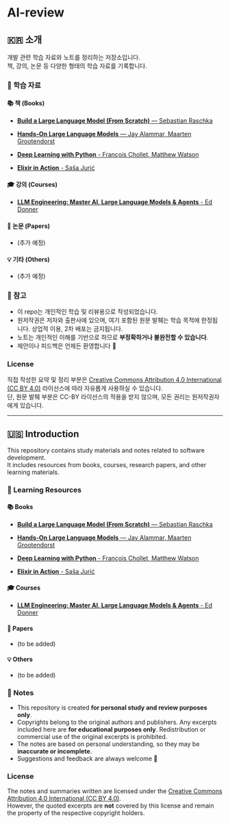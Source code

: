# AI-review

## 🇰🇷 소개

개발 관련 학습 자료와 노트를 정리하는 저장소입니다.  
책, 강의, 논문 등 다양한 형태의 학습 자료를 기록합니다. 

### 📝 학습 자료

#### 📚 책 (Books)
- [**Build a Large Language Model (From Scratch)** — Sebastian Raschka](./LLM/build-a-llm-from-scratch/README.md)

- [**Hands-On Large Language Models** — Jay Alammar, Maarten Grootendorst](./LLM/hands-on-llm/README.md)

- [**Deep Learning with Python** - François Chollet, Matthew Watson](./DL/deep-learning-with-python/README.md)

- [**Elixir in Action** - Saša Jurić](./elixir/elixir-in-action/README.md)

#### 🎓 강의 (Courses)
- [**LLM Engineering: Master AI, Large Language Models & Agents** - Ed Donner](./LLM/llm-engineering/README.md)

#### 📑 논문 (Papers)
- (추가 예정)

#### 💡 기타 (Others)
- (추가 예정)

### 📝 참고
- 이 repo는 개인적인 학습 및 리뷰용으로 작성되었습니다.  
- 원저작권은 저자와 출판사에 있으며, 여기 포함된 원문 발췌는 학습 목적에 한정됩니다. 상업적 이용, 2차 배포는 금지됩니다.     
- 노트는 개인적인 이해를 기반으로 하므로 **부정확하거나 불완전할 수 있습니다**.  
- 제안이나 피드백은 언제든 환영합니다 🙌
  
### License
직접 작성한 요약 및 정리 부분은 [Creative Commons Attribution 4.0 International (CC BY 4.0)](https://creativecommons.org/licenses/by/4.0/) 라이선스에 따라 자유롭게 사용하실 수 있습니다.  
단, 원문 발췌 부분은 CC-BY 라이선스의 적용을 받지 않으며, 모든 권리는 원저작권자에게 있습니다.

---

## 🇺🇸 Introduction

This repository contains study materials and notes related to software development.  
It includes resources from books, courses, research papers, and other learning materials.  

### 📝 Learning Resources

#### 📚 Books
- [**Build a Large Language Model (From Scratch)** — Sebastian Raschka](./LLM/build-a-llm-from-scratch/README.md)

- [**Hands-On Large Language Models** — Jay Alammar, Maarten Grootendorst](./LLM/hands-on-llm/README.md)

- [**Deep Learning with Python** - François Chollet, Matthew Watson](./DL/deep-learning-with-python/README.md)

- [**Elixir in Action** - Saša Jurić](./elixir/elixir-in-action/README.md)

#### 🎓 Courses
- [**LLM Engineering: Master AI, Large Language Models & Agents** - Ed Donner](./LLM/llm-engineering/README.md)

#### 📑 Papers
- (to be added)

#### 💡 Others
- (to be added)

### 📝 Notes
- This repository is created **for personal study and review purposes only**.  
- Copyrights belong to the original authors and publishers. Any excerpts included here are **for educational purposes only**. Redistribution or commercial use of the original excerpts is prohibited.    
- The notes are based on personal understanding, so they may be **inaccurate or incomplete**.  
- Suggestions and feedback are always welcome 🙌

### License
The notes and summaries written are licensed under the [Creative Commons Attribution 4.0 International (CC BY 4.0)](https://creativecommons.org/licenses/by/4.0/).  
However, the quoted excerpts are **not** covered by this license and remain the property of the respective copyright holders.

